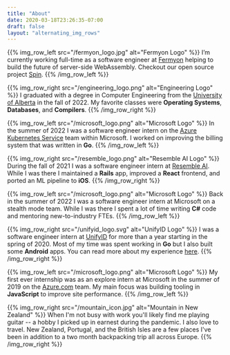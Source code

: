 ```yaml
---
title: "About"
date: 2020-03-18T23:26:35-07:00
draft: false
layout: "alternating_img_rows"
---
```


{{% img_row_left src="/fermyon_logo.jpg" alt="Fermyon Logo" %}}
I’m currently working full-time as a software engineer at [Fermyon](https://fermyon.com) helping to build the future of server-side WebAssembly. Checkout our open source project [Spin](https://github.com/fermyon/spin).
{{% /img_row_left %}}

{{% img_row_right src="/engineering_logo.png" alt="Engineering Logo" %}}
I graduated with a degree in Computer Engineering from the [University of Alberta](https://www.ualberta.ca/index.html) in the fall of 2022. My favorite classes were
**Operating Systems**, **Databases**, and **Compilers**.
{{% /img_row_right %}}

{{% img_row_left src="/microsoft_logo.png" alt="Microsoft Logo" %}}
In the summer of 2022 I was a software engineer intern on the [Azure Kubernetes Service](https://azure.microsoft.com/en-us/products/kubernetes-service/) team within Microsoft. I worked on improving the billing system that was written in **Go**.
{{% /img_row_left %}}

{{% img_row_right src="/resemble_logo.png" alt="Resemble AI Logo" %}}
During the fall of 2021 I was a software engineer intern at [Resemble AI](https://resemble.ai). While I was there I maintained a **Rails** app, improved a **React** frontend, and ported an ML pipeline to **iOS**.
{{% /img_row_right %}}

{{% img_row_left src="/microsoft_logo.png" alt="Microsoft Logo" %}}
Back in the summer of 2022 I was a software engineer intern at Microsoft on a stealth mode team. While I was there I spent a lot of time writing **C#** code and mentoring new-to-industry FTEs.
{{% /img_row_left %}}

{{% img_row_right src="/unifyid_logo.svg" alt="UnifyID Logo" %}}
I was a software engineer intern at [UnifyID](https://unify.id) for more than a year starting in the spring of 2020. Most of my time was spent working in **Go** but I also built some **Android** apps. You can read more about my experience [here](https://blog.unify.id/2021/04/15/my-never-ending-internship/).
{{% /img_row_right %}}

{{% img_row_left src="/microsoft_logo.png" alt="Microsoft Logo" %}}
My first ever internship was as an explore intern at Microsoft in the summer of 2019 on the [Azure.com](https://azure.microsoft.com/) team. My main focus was building tooling in **JavaScript** to improve site performance.
{{% /img_row_left %}}

{{% img_row_right src="/mountain_icon.jpg" alt="Mountain in New Zealand" %}}
When I'm not busy with work you'll likely find me playing guitar -- a hobby I picked up in earnest during the pandemic. I also love to travel. New Zealand, Portugal, and the British Isles are a few places I've been in addition to a two month backpacking trip all across Europe.
{{% /img_row_right %}}
